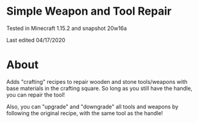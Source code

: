 # Simple Weapon and Tool Repair

Tested in Minecraft 1.15.2 and snapshot 20w16a

Last edited 04/17/2020

# About

Adds "crafting" recipes to repair wooden and stone tools/weapons with base materials in the crafting square.  So long as you still have the handle, you can repair the tool!

Also, you can "upgrade" and "downgrade" all tools and weapons by following the original recipe, with the same tool as the handle!
